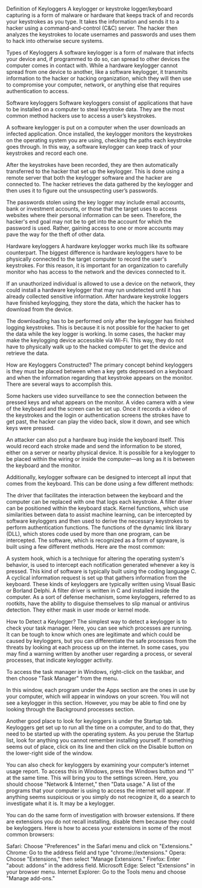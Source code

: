 Definition of Keyloggers
A keylogger or keystroke logger/keyboard capturing is a form of malware or hardware that keeps track of and records your keystrokes as you type. It takes the information and sends it to a hacker using a command-and-control (C&C) server. The hacker then analyzes the keystrokes to locate usernames and passwords and uses them to hack into otherwise secure systems.

Types of Keyloggers
A software keylogger is a form of malware that infects your device and, if programmed to do so, can spread to other devices the computer comes in contact with. While a hardware keylogger cannot spread from one device to another, like a software keylogger, it transmits information to the hacker or hacking organization, which they will then use to compromise your computer, network, or anything else that requires authentication to access.

Software keyloggers
Software keyloggers consist of applications that have to be installed on a computer to steal keystroke data. They are the most common method hackers use to access a user’s keystrokes. 

A software keylogger is put on a computer when the user downloads an infected application. Once installed, the keylogger monitors the keystrokes on the operating system you are using, checking the paths each keystroke goes through. In this way, a software keylogger can keep track of your keystrokes and record each one. 

After the keystrokes have been recorded, they are then automatically transferred to the hacker that set up the keylogger. This is done using a remote server that both the keylogger software and the hacker are connected to. The hacker retrieves the data gathered by the keylogger and then uses it to figure out the unsuspecting user’s passwords. 

The passwords stolen using the key logger may include email accounts, bank or investment accounts, or those that the target uses to access websites where their personal information can be seen. Therefore, the hacker's end goal may not be to get into the account for which the password is used. Rather, gaining access to one or more accounts may pave the way for the theft of other data.

Hardware keyloggers
A hardware keylogger works much like its software counterpart. The biggest difference is hardware keyloggers have to be physically connected to the target computer to record the user's keystrokes. For this reason, it is important for an organization to carefully monitor who has access to the network and the devices connected to it. 

If an unauthorized individual is allowed to use a device on the network, they could install a hardware keylogger that may run undetected until it has already collected sensitive information. After hardware keystroke loggers have finished keylogging, they store the data, which the hacker has to download from the device.

The downloading has to be performed only after the keylogger has finished logging keystrokes. This is because it is not possible for the hacker to get the data while the key logger is working. In some cases, the hacker may make the keylogging device accessible via Wi-Fi. This way, they do not have to physically walk up to the hacked computer to get the device and retrieve the data.

How are Keyloggers Constructed?
The primary concept behind keyloggers is they must be placed between when a key gets depressed on a keyboard and when the information regarding that keystroke appears on the monitor. There are several ways to accomplish this.

Some hackers use video surveillance to see the connection between the pressed keys and what appears on the monitor. A video camera with a view of the keyboard and the screen can be set up. Once it records a video of the keystrokes and the login or authentication screens the strokes have to get past, the hacker can play the video back, slow it down, and see which keys were pressed.

An attacker can also put a hardware bug inside the keyboard itself. This would record each stroke made and send the information to be stored, either on a server or nearby physical device. It is possible for a keylogger to be placed within the wiring or inside the computer—as long as it is between the keyboard and the monitor.

Additionally, keylogger software can be designed to intercept all input that comes from the keyboard. This can be done using a few different methods:

The driver that facilitates the interaction between the keyboard and the computer can be replaced with one that logs each keystroke.
A filter driver can be positioned within the keyboard stack.
Kernel functions, which use similarities between data to assist machine learning, can be intercepted by software keyloggers and then used to derive the necessary keystrokes to perform authentication functions.
The functions of the dynamic link library (DLL), which stores code used by more than one program, can be intercepted.
The software, which is recognized as a form of spyware, is built using a few different methods. Here are the most common:

A system hook, which is a technique for altering the operating system's behavior, is used to intercept each notification generated whenever a key is pressed. This kind of software is typically built using the coding language C.
A cyclical information request is set up that gathers information from the keyboard. These kinds of keyloggers are typically written using Visual Basic or Borland Delphi.
A filter driver is written in C and installed inside the computer.
As a sort of defense mechanism, some keyloggers, referred to as rootkits, have the ability to disguise themselves to slip manual or antivirus detection. They either mask in user mode or kernel mode.

How to Detect a Keylogger?
The simplest way to detect a keylogger is to check your task manager. Here, you can see which processes are running. It can be tough to know which ones are legitimate and which could be caused by keyloggers, but you can differentiate the safe processes from the threats by looking at each process up on the internet. In some cases, you may find a warning written by another user regarding a process, or several processes, that indicate keylogger activity.

To access the task manager in Windows, right-click on the taskbar, and then choose "Task Manager" from the menu.

In this window, each program under the Apps section are the ones in use by your computer, which will appear in windows on your screen. You will not see a keylogger in this section. However, you may be able to find one by looking through the Background processes section.

Another good place to look for keyloggers is under the Startup tab. Keyloggers get set up to run all the time on a computer, and to do that, they need to be started up with the operating system. As you peruse the Startup list, look for anything you cannot remember installing yourself. If something seems out of place, click on its line and then click on the Disable button on the lower-right side of the window.

You can also check for keyloggers by examining your computer’s internet usage report. To access this in Windows, press the Windows button and “I” at the same time. This will bring you to the settings screen. Here, you should choose "Network & Internet," then "Data usage." A list of the programs that your computer is using to access the internet will appear. If anything seems suspicious or you simply do not recognize it, do a search to investigate what it is. It may be a keylogger.

You can do the same form of investigation with browser extensions. If there are extensions you do not recall installing, disable them because they could be keyloggers. Here is how to access your extensions in some of the most common browsers: 

Safari: Choose "Preferences" in the Safari menu and click on "Extensions."
Chrome: Go to the address field and type "chrome://extensions."
Opera: Choose "Extensions," then select "Manage Extensions."
Firefox: Enter "about: addons" in the address field.
Microsoft Edge: Select "Extensions" in your browser menu.
Internet Explorer: Go to the Tools menu and choose "Manage add-ons."
